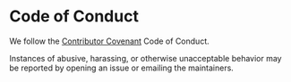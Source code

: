 # Code of Conduct

We follow the [Contributor Covenant](https://www.contributor-covenant.org/version/2/1/code_of_conduct/) Code of Conduct.

Instances of abusive, harassing, or otherwise unacceptable behavior may be reported by opening an issue or emailing the maintainers.
